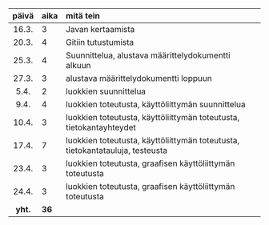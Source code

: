| päivä | aika | mitä tein  |
| :----:|:-----| :-----|
| 16.3. | 3    | Javan kertaamista |
| 20.3. | 4    | Gitiin tutustumista|
| 25.3. | 4    | Suunnittelua, alustava määrittelydokumentti alkuun|
| 27.3. | 3    | alustava määrittelydokumentti loppuun|
|  5.4. | 2    | luokkien suunnittelua|
|  9.4. | 4    | luokkien toteutusta, käyttöliittymän suunnittelua|
| 10.4. | 3    | luokkien toteutusta, käyttöliittymän toteutusta, tietokantayhteydet|
| 17.4. | 7    | luokkien toteutusta, käyttöliittymän toteutusta, tietokantatauluja, testeusta|
| 23.4. | 3    | luokkien toteutusta, graafisen käyttöliittymän toteutusta|
| 24.4. | 3    | luokkien toteutusta, graafisen käyttöliittymän toteutusta|
|**yht.**|**36**| 